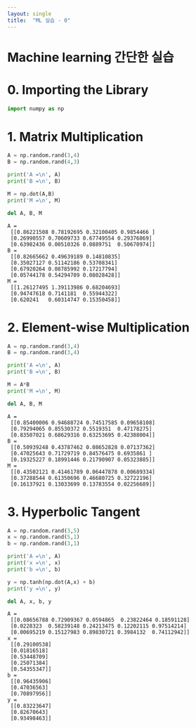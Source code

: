 ```yaml
---
layout: single
title:  "ML 실습 - 0"
---
```


# Machine learning 간단한 실습

# 0. Importing the Library


```python
import numpy as np
```

# 1. Matrix Multiplication


```python
A = np.random.rand(3,4)
B = np.random.rand(4,3)

print('A =\n', A)
print('B =\n', B)

M = np.dot(A,B)
print('M =\n', M)

del A, B, M
```

    A =
     [[0.86221508 0.78192695 0.32100405 0.9854466 ]
     [0.26990557 0.70609733 0.67749554 0.29376869]
     [0.63982436 0.00510326 0.0889751  0.50670974]]
    B =
     [[0.82665662 0.49639189 0.14810835]
     [0.35027127 0.51142186 0.53708341]
     [0.67920264 0.08785992 0.17217794]
     [0.05744178 0.54294709 0.08028428]]
    M =
     [[1.26127495 1.39113986 0.68204693]
     [0.94747618 0.7141181  0.55944322]
     [0.620241   0.60314747 0.15350458]]
    

# 2. Element-wise Multiplication


```python
A = np.random.rand(3,4)
B = np.random.rand(3,4)

print('A =\n', A)
print('B =\n', B)

M = A*B
print('M =\n', M)

del A, B, M
```

    A =
     [[0.85400006 0.94688724 0.74517585 0.09658108]
     [0.79294065 0.85530372 0.5519351  0.47178275]
     [0.83507021 0.68629316 0.63253695 0.42388004]]
    B =
     [[0.50939248 0.43787462 0.08652828 0.07137362]
     [0.47025643 0.71729719 0.84576475 0.6935861 ]
     [0.19325227 0.18991446 0.21790907 0.05323885]]
    M =
     [[0.43502121 0.41461789 0.06447878 0.00689334]
     [0.37288544 0.61350696 0.46680725 0.32722196]
     [0.16137921 0.13033699 0.13783554 0.02256689]]
    

# 3. Hyperbolic Tangent


```python
A = np.random.rand(3,5)
x = np.random.rand(5,1)
b = np.random.rand(3,1)

print('A =\n', A)
print('x =\n', x)
print('b =\n', b)

y = np.tanh(np.dot(A,x) + b)
print('y =\n', y)

del A, x, b, y
```

    A =
     [[0.08656788 0.72909367 0.0594865  0.23822464 0.18591128]
     [0.0228323  0.58239148 0.24213475 0.12202115 0.97514214]
     [0.00695219 0.15127983 0.89830721 0.3984132  0.74112942]]
    x =
     [[0.29100538]
     [0.01816518]
     [0.53448709]
     [0.25071384]
     [0.54355347]]
    b =
     [[0.96435906]
     [0.47036563]
     [0.70897956]]
    y =
     [[0.83223647]
     [0.82670643]
     [0.93498463]]
    
